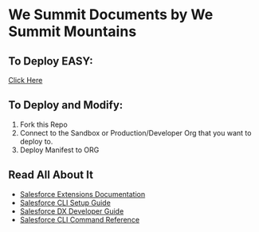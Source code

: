 # We Summit Documents by We Summit Mountains

## To Deploy EASY:
[Click Here](https://githubsfdeploy.herokuapp.com?owner=shadradson&repo=WSM-We-Summit-Documents/main)


## To Deploy and Modify:
1. Fork this Repo
2. Connect to the Sandbox or Production/Developer Org that you want to deploy to.
3. Deploy Manifest to ORG

## Read All About It
- [Salesforce Extensions Documentation](https://developer.salesforce.com/tools/vscode/)
- [Salesforce CLI Setup Guide](https://developer.salesforce.com/docs/atlas.en-us.sfdx_setup.meta/sfdx_setup/sfdx_setup_intro.htm)
- [Salesforce DX Developer Guide](https://developer.salesforce.com/docs/atlas.en-us.sfdx_dev.meta/sfdx_dev/sfdx_dev_intro.htm)
- [Salesforce CLI Command Reference](https://developer.salesforce.com/docs/atlas.en-us.sfdx_cli_reference.meta/sfdx_cli_reference/cli_reference.htm)
